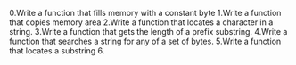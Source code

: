 0.Write a function that fills memory with a constant byte
1.Write a function that copies memory area
2.Write a function that locates a character in a string.
3.Write a function that gets the length of a prefix substring.
4.Write a function that searches a string for any of a set of bytes.
5.Write a function that locates a substring
6.

